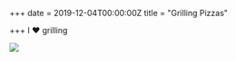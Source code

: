 +++
date = 2019-12-04T00:00:00Z
title = "Grilling Pizzas"

+++
I ❤️ grilling

![](https://imagedelivery.net/zJmFZzaNuqC_Q5Caqyu8nQ/tobyblog_images_remote_cloudinary_6d232dc3_A211765B-4924-4081-A558-693733B125AE_u6lvrh.jpg/fit=scale-down,w=780,sharpen=1,f=auto,q=0.9,slow-connection-quality=0.3)